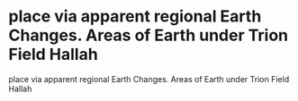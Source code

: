 # place via apparent regional Earth Changes.  Areas of Earth under Trion Field Hallah

place via apparent regional Earth Changes.  Areas of Earth under Trion Field Hallah